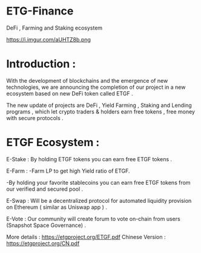 # ETG-Finance
DeFi , Farming and Staking ecosystem


https://i.imgur.com/aUHTZ8b.png


Introduction : 
==============

With the development of blockchains and the emergence of new technologies, we are announcing the completion of our project in a new ecosystem based on new DeFi token called ETGF .

The new update of projects are DeFi , Yield Farming , Staking and Lending programs , which let crypto traders & holders earn free tokens , free money with secure protocols .


ETGF Ecosystem :
================



E-Stake :
By holding ETGF tokens you can earn free ETGF tokens .

E-Farm :
-Farm LP to get high Yield ratio of ETGF.

-By holding your favorite stablecoins you can earn free ETGF tokens from our verified and secured pool .

E-Swap :
Will be a decentralized protocol for automated liquidity provision on Ethereum ( similar as Uniswap app ) .

E-Vote :
Our community will create forum to vote on-chain from users (Snapshot Space Governance) .


More details : https://etgproject.org/ETGF.pdf 
Chinese Version : https://etgproject.org/CN.pdf 
